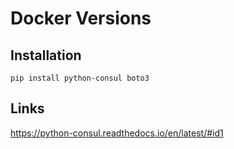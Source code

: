 # Docker Versions

## Installation

```
pip install python-consul boto3
```

## Links

https://python-consul.readthedocs.io/en/latest/#id1